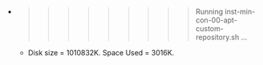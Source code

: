 * >>>>>>>>> Running inst-min-con-00-apt-custom-repository.sh ...
  * Disk size = 1010832K. Space Used = 3016K.
